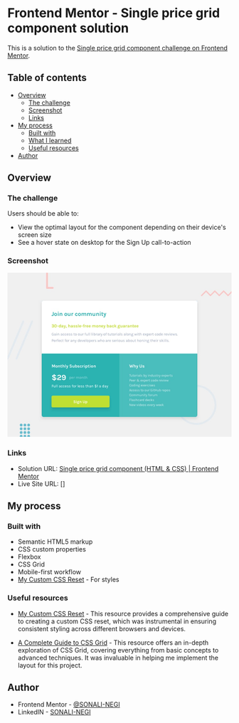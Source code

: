 # Frontend Mentor - Single price grid component solution

This is a solution to the [Single price grid component challenge on Frontend Mentor](https://www.frontendmentor.io/challenges/single-price-grid-component-5ce41129d0ff452fec5abbbc).

## Table of contents

- [Overview](#overview)
  - [The challenge](#the-challenge)
  - [Screenshot](#screenshot)
  - [Links](#links)
- [My process](#my-process)
  - [Built with](#built-with)
  - [What I learned](#what-i-learned)
  - [Useful resources](#useful-resources)
- [Author](#author)

## Overview

### The challenge

Users should be able to:

- View the optimal layout for the component depending on their device's screen size
- See a hover state on desktop for the Sign Up call-to-action

### Screenshot

![](./design/desktop-preview.jpg)

### Links

- Solution URL: [Single price grid component (HTML & CSS) | Frontend Mentor ]()
- Live Site URL: []

## My process

### Built with

- Semantic HTML5 markup
- CSS custom properties
- Flexbox
- CSS Grid
- Mobile-first workflow
- [My Custom CSS Reset](https://www.joshwcomeau.com/css/custom-css-reset/) - For styles

### Useful resources

- [My Custom CSS Reset](https://www.joshwcomeau.com/css/custom-css-reset/) - This resource provides a comprehensive guide to creating a custom CSS reset, which was instrumental in ensuring consistent styling across different browsers and devices.

- [A Complete Guide to CSS Grid](https://css-tricks.com/snippets/css/complete-guide-grid/) - This resource offers an in-depth exploration of CSS Grid, covering everything from basic concepts to advanced techniques. It was invaluable in helping me implement the layout for this project.

## Author

- Frontend Mentor - [@SONALI-NEGI](https://www.frontendmentor.io/profile/SONALI-NEGI)
- LinkedIN - [SONALI-NEGI](https://www.linkedin.com/in/negisonali/)

